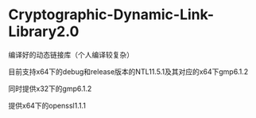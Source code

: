 # Cryptographic-Dynamic-Link-Library2.0


编译好的动态链接库（个人编译较复杂）


目前支持x64下的debug和release版本的NTL11.5.1及其对应的x64下gmp6.1.2


同时提供x32下的gmp6.1.2


提供x64下的openssl1.1.1
